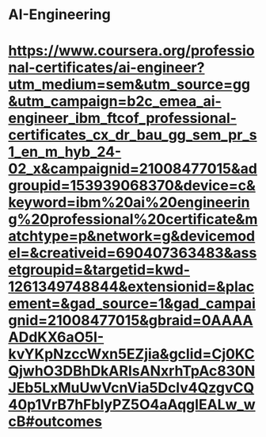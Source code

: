 # AI-Engineering

# https://www.coursera.org/professional-certificates/ai-engineer?utm_medium=sem&utm_source=gg&utm_campaign=b2c_emea_ai-engineer_ibm_ftcof_professional-certificates_cx_dr_bau_gg_sem_pr_s1_en_m_hyb_24-02_x&campaignid=21008477015&adgroupid=153939068370&device=c&keyword=ibm%20ai%20engineering%20professional%20certificate&matchtype=p&network=g&devicemodel=&creativeid=690407363483&assetgroupid=&targetid=kwd-1261349748844&extensionid=&placement=&gad_source=1&gad_campaignid=21008477015&gbraid=0AAAAADdKX6aO5I-kvYKpNzccWxn5EZjia&gclid=Cj0KCQjwhO3DBhDkARIsANxrhTpAc830NJEb5LxMuUwVcnVia5Dclv4QzgvCQ40p1VrB7hFbIyPZ5O4aAqglEALw_wcB#outcomes
